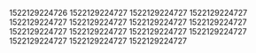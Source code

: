 1522129224726
1522129224727
1522129224727
1522129224727
1522129224727
1522129224727
1522129224727
1522129224727
1522129224727
1522129224727
1522129224727
1522129224727
1522129224727
1522129224727
1522129224727